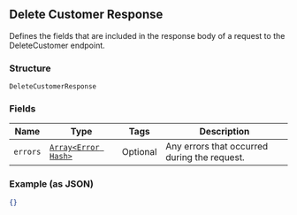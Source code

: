 ## Delete Customer Response

Defines the fields that are included in the response body of
a request to the DeleteCustomer endpoint.

### Structure

`DeleteCustomerResponse`

### Fields

| Name | Type | Tags | Description |
|  --- | --- | --- | --- |
| `errors` | [`Array<Error Hash>`](/doc/models/error.md) | Optional | Any errors that occurred during the request. |

### Example (as JSON)

```json
{}
```

